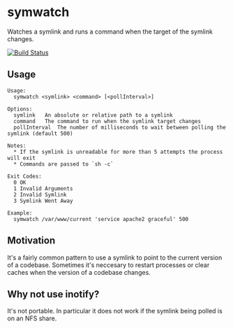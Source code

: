 # symwatch

Watches a symlink and runs a command when the target of the symlink changes.

[![Build Status](https://travis-ci.org/tomnomnom/symwatch.svg?branch=master)](https://travis-ci.org/tomnomnom/symwatch)

## Usage

```
Usage:
  symwatch <symlink> <command> [<pollInterval>]

Options:
  symlink	An absolute or relative path to a symlink
  command	The command to run when the symlink target changes
  pollInterval	The number of milliseconds to wait between polling the symlink (default 500)

Notes:
  * If the symlink is unreadable for more than 5 attempts the process will exit
  * Commands are passed to `sh -c`

Exit Codes:
  0	OK
  1	Invalid Arguments
  2	Invalid Symlink
  3	Symlink Went Away

Example:
  symwatch /var/www/current 'service apache2 graceful' 500
```

## Motivation

It's a fairly common pattern to use a symlink to point to the current version of
a codebase. Sometimes it's neccesary to restart processes or clear caches when the version
of a codebase changes.

## Why not use inotify?

It's not portable. In particular it does not work if the symlink being polled is on an NFS share.
